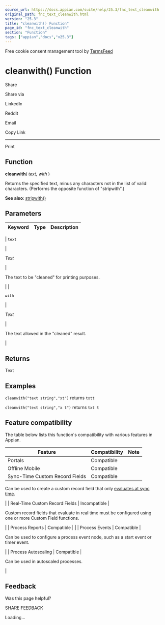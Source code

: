 ```yaml
---
source_url: https://docs.appian.com/suite/help/25.3/fnc_text_cleanwith.html
original_path: fnc_text_cleanwith.html
version: "25.3"
title: "cleanwith() Function"
page_id: "fnc_text_cleanwith"
section: "Function"
tags: ["appian","docs","v25.3"]
---
```



Free cookie consent management tool by [TermsFeed](https://www.termsfeed.com/)

# cleanwith() Function

Share

Share via

LinkedIn

Reddit

Email

Copy Link

* * *

Print

## Function

**cleanwith**( _text, with_ )

Returns the specified text, minus any characters not in the list of valid characters. (Performs the opposite function of "stripwith".)

**See also**: [stripwith()](fnc_text_stripwith.html)

## Parameters

| Keyword | Type | Description |
| --- | --- | --- |
|
`text`

 |

_Text_

 |

The text to be "cleaned" for printing purposes.

 |
|

`with`

 |

_Text_

 |

The text allowed in the "cleaned" result.

 |

## Returns

Text

## Examples

`cleanwith("text string","xt")` returns `txtt`

`cleanwith("text string","x t")` returns `txt t`

## Feature compatibility

The table below lists this function's compatibility with various features in Appian.

| Feature | Compatibility | Note |
| --- | --- | --- |
| Portals | Compatible |  |
| Offline Mobile | Compatible |  |
| Sync-Time Custom Record Fields | Compatible |
Can be used to create a custom record field that only [evaluates at sync time](custom-record-fields.html#prodlink-sync-time-evaluations).

 |
| Real-Time Custom Record Fields | Incompatible |

Custom record fields that evaluate in real time must be configured using one or more Custom Field functions.

 |
| Process Reports | Compatible |  |
| Process Events | Compatible |

Can be used to configure a process event node, such as a start event or timer event.

 |
| Process Autoscaling | Compatible |

Can be used in autoscaled processes.

 |

## Feedback

Was this page helpful?

SHARE FEEDBACK

Loading...